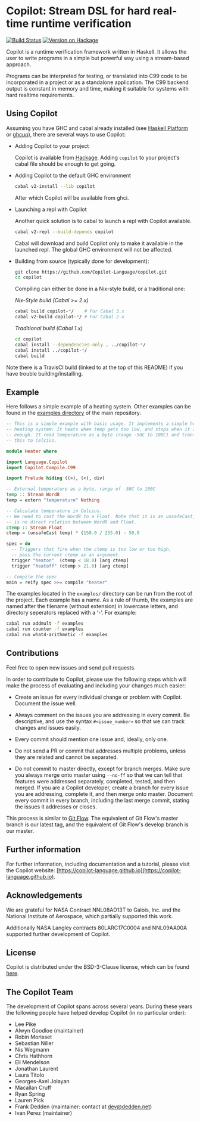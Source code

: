 # Copilot: Stream DSL for hard real-time runtime verification

[![Build Status](https://travis-ci.com/Copilot-Language/copilot.svg?branch=master)](https://app.travis-ci.com/github/Copilot-Language/copilot)
[![Version on Hackage](https://img.shields.io/hackage/v/copilot.svg)](https://hackage.haskell.org/package/copilot)

Copilot is a runtime verification framework written in Haskell. It allows the
user to write programs in a simple but powerful way using a stream-based
approach.

Programs can be interpreted for testing, or translated into C99 code to be
incorporated in a project or as a standalone application. The C99 backend
output is constant in memory and time, making it suitable for systems with hard
realtime requirements.


## Using Copilot
Assuming you have GHC and cabal already installed (see [Haskell
Platform](http://hackage.haskell.org/platform/) or
[ghcup](https://www.haskell.org/ghcup/)), there are several ways to use
Copilot:

* Adding Copilot to your project

  Copilot is available from
  [Hackage](https://hackage.haskell.org/package/copilot). Adding `copilot`
  to your project's cabal file should be enough to get going.

* Adding Copilot to the default GHC environment

   ```bash
   cabal v2-install --lib copilot
   ```

  After which Copilot will be available from ghci.

* Launching a repl with Copilot

  Another quick solution is to cabal to launch a repl with Copilot
  available.

  ```bash
  cabal v2-repl --build-depends copilot
  ```

  Cabal will download and build Copilot only to make it available in the
  launched repl. The global GHC environment will not be affected.

* Building from source (typically done for development):

  ```bash
  git clone https://github.com/Copilot-Language/copilot.git
  cd copilot
  ```

  Compiling can either be done in a Nix-style build, or a traditional one:

  _Nix-Style build (Cabal >= 2.x)_

  ```bash
  cabal build copilot-*/    # For Cabal 3.x
  cabal v2-build copilot-*/ # For Cabal 2.x
  ```

  _Traditional build (Cabal 1.x)_
  ```bash
  cd copilot
  cabal install --dependencies-only . ../copilot-*/
  cabal install ../copilot-*/
  cabal build
  ```

Note there is a TravisCI build (linked to at the top of this README) if you
have trouble building/installing.


## Example
Here follows a simple example of a heating system. Other examples can be found
in the [examples
directory](https://github.com/Copilot-Language/Copilot/tree/master/examples)
of the main repository.

```haskell
-- This is a simple example with basic usage. It implements a simple home
-- heating system: It heats when temp gets too low, and stops when it is high
-- enough. It read temperature as a byte (range -50C to 100C) and translates
-- this to Celcius.

module Heater where

import Language.Copilot
import Copilot.Compile.C99

import Prelude hiding ((>), (<), div)

-- External temperature as a byte, range of -50C to 100C
temp :: Stream Word8
temp = extern "temperature" Nothing

-- Calculate temperature in Celcius.
-- We need to cast the Word8 to a Float. Note that it is an unsafeCast, as there
-- is no direct relation between Word8 and Float.
ctemp :: Stream Float
ctemp = (unsafeCast temp) * (150.0 / 255.0) - 50.0

spec = do
  -- Triggers that fire when the ctemp is too low or too high,
  -- pass the current ctemp as an argument.
  trigger "heaton"  (ctemp < 18.0) [arg ctemp]
  trigger "heatoff" (ctemp > 21.0) [arg ctemp]

-- Compile the spec
main = reify spec >>= compile "heater"
```

The examples located in the `examples/` directory can be run from the root of
the project. Each example has a name. As a rule of thumb, the examples are
named after the filename (without extension) in lowercase letters, and
directory seperators replaced with a '-'. For example:

```sh
cabal run addmult -f examples
cabal run counter -f examples
cabal run what4-arithmetic -f examples
```

## Contributions
Feel free to open new issues and send pull requests.

In order to contribute to Copilot, please use the following steps which will
make the process of evaluating and including your changes much easier:

* Create an issue for every individual change or problem with Copilot. Document
  the issue well.

* Always comment on the issues you are addressing in every commit. Be
  descriptive, and use the syntax `#<issue_number>` so that we can track
  changes and issues easily.

* Every commit should mention one issue and, ideally, only one.

* Do not send a PR or commit that addresses multiple problems, unless they are
  related and cannot be separated.

* Do not commit to master directly, except for branch merges. Make sure you
  always merge onto master using `--no-ff` so that we can tell that features
  were addressed separately, completed, tested, and then merged.  If you are a
  Copilot developer, create a branch for every issue you are addressing, complete
  it, and then merge onto master. Document every commit in every branch,
  including the last merge commit, stating the issues it addresses or closes.

This process is similar to [Git
Flow](http://nvie.com/posts/a-successful-git-branching-model/). The equivalent
of Git Flow's master branch is our latest tag, and the equivalent of Git Flow's
develop branch is our master.


## Further information
For further information, including documentation and a tutorial, please visit
the Copilot website:
[https://copilot-language.github.io](https://copilot-language.github.io).


## Acknowledgements
We are grateful for NASA Contract NNL08AD13T to Galois, Inc. and the National
Institute of Aerospace, which partially supported this work.

Additionally NASA Langley contracts 80LARC17C0004 and NNL09AA00A supported
further development of Copilot.


## License
Copilot is distributed under the BSD-3-Clause license, which can be found
[here](https://raw.githubusercontent.com/Copilot-Language/copilot/master/copilot/LICENSE).


## The Copilot Team
The development of Copilot spans across several years. During these years
the following people have helped develop Copilot (in no particular order):

* Lee Pike
* Alwyn Goodloe (maintainer)
* Robin Morisset
* Sebastian Niller
* Nis Wegmann
* Chris Hathhorn
* Eli Mendelson
* Jonathan Laurent
* Laura Titolo
* Georges-Axel Jolayan
* Macallan Cruff
* Ryan Spring
* Lauren Pick
* Frank Dedden (maintainer: contact at dev@dedden.net)
* Ivan Perez (maintainer)
